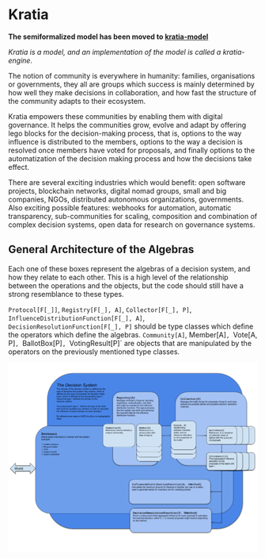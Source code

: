 Kratia
======

**The semiformalized model has been moved to [kratia-model](https://github.com/lambdaone-io/kratia-model)**

_Kratia is a model, and an implementation of the model is called a kratia-engine._

The notion of community is everywhere in humanity: families, organisations or governments, 
they all are groups which success is mainly determined by how well they make decisions in 
collaboration, and how fast the structure of the community adapts to their ecosystem.

Kratia empowers these communities by enabling them with digital governance. It helps the 
communities grow, evolve and adapt by offering lego blocks for the decision-making process, 
that is, options to the way influence is distributed to the members, options to the way a 
decision is resolved once members have voted for proposals, and finally options to the 
automatization of the decision making process and how the decisions take effect.
 
There are several exciting industries which would benefit: open software projects, blockchain networks, 
digital nomad groups, small and big companies, NGOs, distributed autonomous organizations, governments. 
Also exciting possible features: webhooks for automation, automatic transparency, sub-communities for 
scaling, composition and combination of complex decision systems, open data for research on governance systems.

## General Architecture of the Algebras

Each one of these boxes represent the algebras of a decision system, and how they relate to each other.
This is a high level of the relationship between the operations and the objects, but the code should
still have a strong resemblance to these types.

`Protocol[F[_]]`, `Registry[F[_], A]`, `Collector[F[_], P]`, `InfluenceDistributionFunction[F[_], A]`,
`DecisionResolutionFunction[F[_], P]` should be type classes which define the operators which define the
algebras. `Community[A]`, Member[A]`, `Vote[A, P]`, `BallotBox[P]`, `VotingResult[P]` are objects that are manipulated by
the operators on the previously mentioned type classes.

![Kratia General Architecture](./images/kratia-engine-general-architecture.png)

